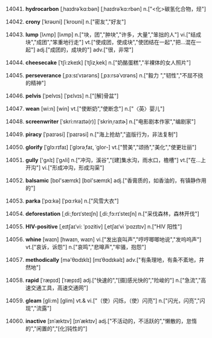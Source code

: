 14041. **hydrocarbon**
[ˌhaɪdrəˈkɑ:bən]  [ˌhaɪdrəˈkɑ:rbən]
n.["<化>碳氢化合物，烃"]  

14042. **crony**
[ˈkrəʊni]  [ˈkroʊni]
n.["密友","好友"]  

14043. **lump**
[lʌmp]  [lʌmp]
n.["块，团","肿块","许多，大量","笨拙的人"]  vi.["结成块","成团","笨重地行走"]  vt.["使成团，使成块","使团结在一起","把…混在一起"]  adj.["成团的，成块的"]  adv.["很，非常"]  

14044. **cheesecake**
[ˈtʃi:zkeɪk]  [ˈtʃizˌkek]
n.["奶酪蛋糕","半裸体的女人照片"]  

14045. **perseverance**
[ˌpɜ:sɪˈvɪərəns]  [ˌpɜ:rsəˈvɪrəns]
n.["毅力 ","韧性","不屈不挠的精神"]  

14046. **pelvis**
[ˈpelvɪs]  [ˈpɛlvɪs]
n.["[解]骨盆"]  

14047. **wean**
[wi:n]  [win]
vt.["使断奶","使断念"]  n.["〈英〉婴儿"]  

14048. **screenwriter**
[ˈskri:nraɪtə(r)]  [ˈskrinˌraɪtɚ]
n.["电影剧本作家","编剧家"]  

14049. **piracy**
[ˈpaɪrəsi]  [ˈpaɪrəsi]
n.["海上抢劫","盗版行为，非法复制"]  

14050. **glorify**
[ˈglɔ:rɪfaɪ]  [ˈɡlɔrəˌfaɪ, ˈɡlor-]
vt.["赞美","颂扬","美化","使更壮丽"]  

14051. **gully**
['ɡʌlɪ]  [ˈɡʌli]
n.["冲沟，溪谷","[建]集水沟，雨水口，檐槽"]  vt.["在…上开沟"]  vi.["形成冲沟，形成沟渠"]  

14052. **balsamic**
[bɒl'sæmɪk]  [bɒl'sæmɪk]
adj.["香膏质的，如香油的，有镇静作用的"]  

14053. **parka**
[ˈpɑ:kə]  [ˈpɑ:rkə]
n.["风雪大衣"]  

14054. **deforestation**
[ˌdi:ˌfɒrɪˈsteɪʃn]  [ˌdi:ˌfɔ:rɪˈsteɪʃn]
n.["采伐森林，森林开伐"]  

14055. **HIV-positive**
[ˌeɪtʃaɪˈvi: ˈpɔzitiv]  [ˌetʃaɪˈvi ˈpɑzɪtɪv]
n.["HIV 阳性"]  

14056. **whine**
[waɪn]  [hwaɪn, waɪn]
vi.["发出哀叫声","哼哼唧唧地说","发呜呜声"]  vt.["哀诉，诉怨"]  n.["哀鸣","悲嗥声","牢骚，抱怨"]  

14057. **methodically**
[mə'θɒdɪklɪ]  [mɪˈθɑdɪkəlɪ]
adv.["有条理地，有条不紊地，井然地"]  

14058. **rapid**
[ˈræpɪd]  [ˈræpɪd]
adj.["快速的","[摄]感光快的","险峻的"]  n.["急流","高速交通工具，高速交通网"]  

14059. **gleam**
[gli:m]  [ɡlim]
vt.& vi.["（使）闪烁，（使）闪亮"]  n.["闪光，闪亮","闪现","流露"]  

14060. **inactive**
[ɪnˈæktɪv]  [ɪnˈæktɪv]
adj.["不活动的，不活跃的","懒散的，怠惰的","闲置的","[化]钝性的"]  


